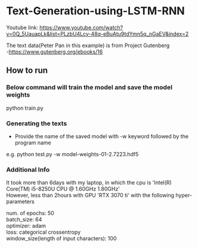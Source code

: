 # Text-Generation-using-LSTM-RNN
Youtube link: https://www.youtube.com/watch?v=0Q_5UauapLk&list=PLzbU4Lcv-48q-eBuAtu9tdYmn5q_nGaEV&index=2<br />

The text data(Peter Pan in this example) is from Project Gutenberg <br />
-https://www.gutenberg.org/ebooks/16

<h2>How to run</h2>

<h3>Below command will train the model and save the model weights</h3>
python train.py

<h3>Generating the texts</h3>
<ul>
  <li>Provide the name of the saved model with -w keyword followed by the program name </li>
</ul>
e.g. python test.py -w model-weights-01-2.7223.hdf5

<h3>Additional Info</h3>
It took more than 6days with my laptop, in which the cpu is 'Intel(R) Core(TM) i5-8250U CPU @ 1.60GHz 1.80GHz' <br />
However, less than 2hours with GPU 'RTX 3070 ti' with the following hyper-parameters

num. of epochs: 50 <br />
batch_size: 64 <br />
optimizer: adam <br />
loss: categorical crossentropy <br />
window_size(length of input characters): 100 <br />

